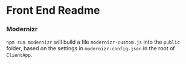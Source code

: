 # Front End Readme

### Modernizr

`npm run modernizr` will build a file `modernizr-custom.js` into the `public` folder, based on the settings in `modernizr-config.json` in the root of `ClientApp`.